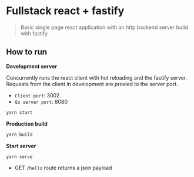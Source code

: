 # Fullstack react + fastify

> Basic single page react application with an http backend server build with fastify.

## How to run

**Development server**

Concurrently runs the react client with hot reloading and the fastify server. Requests from the client in development are proxied to the server port.

- `Client port`: 3002
- `Go server port`: 8080

```bash
yarn start
```

**Production build**

```bash
yarn build
```

**Start server**

```bash
yarn serve
```

- GET `/hello` route returns a json payload
